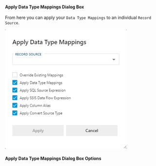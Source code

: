 #### Apply Data Type Mappings Dialog Box  

From here you can apply your `Data Type Mappings` to an individual `Record Source`.

![Apply Data Type Mappings Dialog Box](images/bimlflex-app-dialog-apply-data-type-mappings.png "Apply Data Type Mappings Dialog Box")  

#### Apply Data Type Mappings Dialog Box Options  


